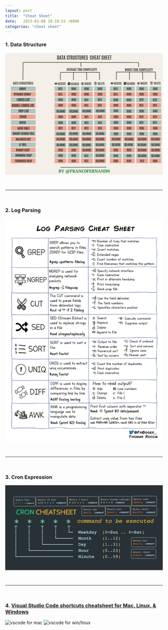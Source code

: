 ```yaml
---
layout: post
title:  "Cheat Sheet"
date:   2023-03-08 10:10:52 +0800
categories: "cheat sheet"
---
```


### 1. Data Structure

![data structure](/assets/images/data_structure.png)

<br/>

---

<br/>

### 2. Log Parsing

![log parsing](/assets/images/log_parsing.jpeg)

<br/>

---

<br/>

### 3. Cron Expression

![cron](/assets/images/cron.jpeg)

<br/>

---

<br/>

### 4. [Visual Studio Code shortcuts cheatsheet for Mac, Linux, & Windows](https://twitter.com/ChrisStaud/status/1638435969182445572)

![vscode for mac](https://pbs.twimg.com/media/Frzk1rRWwAU7m8A?format=jpg&name=4096x4096)
![vscode for win/linux](https://pbs.twimg.com/media/Frzk0iFWIAI2kdp?format=jpg&name=4096x4096)